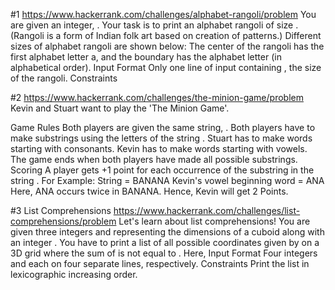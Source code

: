 #1 https://www.hackerrank.com/challenges/alphabet-rangoli/problem
  You are given an integer, . Your task is to print an alphabet rangoli of size . (Rangoli is a form of Indian folk art based on creation of patterns.)
Different sizes of alphabet rangoli are shown below:
The center of the rangoli has the first alphabet letter a, and the boundary has the  alphabet letter (in alphabetical order).
Input Format
Only one line of input containing , the size of the rangoli.
Constraints



#2 https://www.hackerrank.com/challenges/the-minion-game/problem 
Kevin and Stuart want to play the 'The Minion Game'.

Game Rules
Both players are given the same string, .
Both players have to make substrings using the letters of the string .
Stuart has to make words starting with consonants.
Kevin has to make words starting with vowels. 
The game ends when both players have made all possible substrings. 
Scoring
A player gets +1 point for each occurrence of the substring in the string .
For Example:
String  = BANANA
Kevin's vowel beginning word = ANA
Here, ANA occurs twice in BANANA. Hence, Kevin will get 2 Points. 

#3 List Comprehensions
https://www.hackerrank.com/challenges/list-comprehensions/problem
Let's learn about list comprehensions! You are given three integers  and  representing the dimensions of a cuboid along with an integer . You have to print a list of all possible coordinates given by  on a 3D grid where the sum of is not equal to . Here, 
Input Format
Four integers  and  each on four separate lines, respectively.
Constraints
Print the list in lexicographic increasing order.
